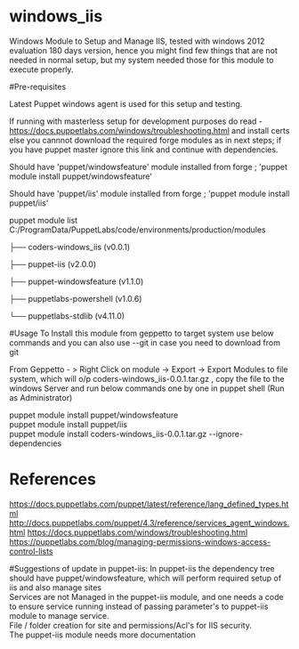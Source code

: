 # windows_iis
Windows Module to Setup and Manage IIS, tested with windows 2012 evaluation 180 days version, hence you might find few things that are not needed in normal setup, but my system needed those for this module to execute properly.

#Pre-requisites 

Latest Puppet windows agent is used for this setup and testing. 

If running with masterless setup for development purposes do read - https://docs.puppetlabs.com/windows/troubleshooting.html 
and install certs else you cannnot download the required forge modules as in next steps; if you have puppet master ignore this link
and continue with dependencies. 

Should have 'puppet/windowsfeature' module installed from forge ; 'puppet module install puppet/windowsfeature'

Should have 'puppet/iis' module installed from forge ; 'puppet module install puppet/iis'

puppet module list
C:/ProgramData/PuppetLabs/code/environments/production/modules

├── coders-windows_iis (v0.0.1)

├── puppet-iis (v2.0.0)

├── puppet-windowsfeature (v1.1.0)

├── puppetlabs-powershell (v1.0.6)

└── puppetlabs-stdlib (v4.11.0)

#Usage
To Install this module from geppetto to target system use below commands and 
you can also use --git in case you need to download from git

From Geppetto - > Right Click on module -> Export -> Export Modules to file system, which will o/p coders-windows_iis-0.0.1.tar.gz , copy the file to the windows Server and run below commands one by one in puppet shell (Run as Administrator)  

puppet module install puppet/windowsfeature
</br>
puppet module install puppet/iis
</br>
puppet module install coders-windows_iis-0.0.1.tar.gz --ignore-dependencies

# References
https://docs.puppetlabs.com/puppet/latest/reference/lang_defined_types.html
http://docs.puppetlabs.com/puppet/4.3/reference/services_agent_windows.html
https://docs.puppetlabs.com/windows/troubleshooting.html
https://puppetlabs.com/blog/managing-permissions-windows-access-control-lists

#Suggestions of update in puppet-iis:
In puppet-iis the dependency tree should have puppet/windowsfeature, which will perform required setup of iis and also manage sites
<br>
Services are not Managed in the puppet-iis module, and one needs a code to ensure service running instead of passing parameter's to puppet-iis module to manage service.
<br>
File / folder creation for site and permissions/Acl's for IIS security.
<br>
The puppet-iis module needs more documentation



